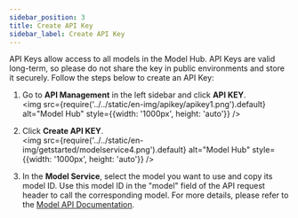 ```yaml
---
sidebar_position: 3
title: Create API Key
sidebar_label: Create API Key
---
```


API Keys allow access to all models in the Model Hub. API Keys are valid long-term, so please do not share the key in public environments and store it securely. Follow the steps below to create an API Key:

1. Go to **API Management** in the left sidebar and click **API KEY**.  
   <img src={require('../../static/en-img/apikey/apikey1.png').default} alt="Model Hub" style={{width: '1000px', height: 'auto'}} />

2. Click **Create API KEY**.  
   <img src={require('../../static/en-img/getstarted/modelservice4.png').default} alt="Model Hub" style={{width: '1000px', height: 'auto'}} />

3. In the **Model Service**, select the model you want to use and copy its model ID. Use this model ID in the "model" field of the API request header to call the corresponding model. For more details, please refer to the [Model API Documentation](/APIDocs/model-api/overview).
